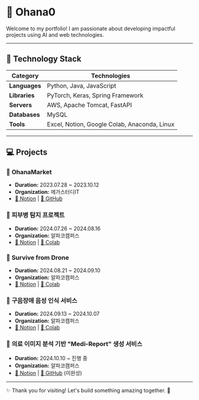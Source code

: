 # 🌟 **Ohana0**  
Welcome to my portfolio! I am passionate about developing impactful projects using AI and web technologies.

---

## 🚀 **Technology Stack**  
| **Category**  | **Technologies**                            |  
|---------------|---------------------------------------------|  
| **Languages** | Python, Java, JavaScript                    |  
| **Libraries** | PyTorch, Keras, Spring Framework            |  
| **Servers**   | AWS, Apache Tomcat, FastAPI                 |  
| **Databases** | MySQL                                       |  
| **Tools**     | Excel, Notion, Google Colab, Anaconda, Linux |  

---

## 💻 **Projects**  

### 📌 **OhanaMarket**  
- **Duration:** 2023.07.28 ~ 2023.10.12  
- **Organization:** 메가스터디IT  
- [🔗 Notion](https://www.notion.so/Ohana0-55b7703710a741d99ba14092c14a2e51) | [🔗 GitHub](https://github.com/ohana0/ohanaMarket)  

### 📌 **피부병 탐지 프로젝트**  
- **Duration:** 2024.07.26 ~ 2024.08.16  
- **Organization:** 알파코캠퍼스  
- [🔗 Notion](https://www.notion.so/1480813727e68004a69fe1e48a29d6d6?pvs=4) | [🔗 Colab](https://colab.research.google.com/drive/1XL8SQp1DuAhUSQKHsBbB1uyKt31ueS8I?usp=sharing)  

### 📌 **Survive from Drone**  
- **Duration:** 2024.08.21 ~ 2024.09.10  
- **Organization:** 알파코캠퍼스  
- [🔗 Notion](https://www.notion.so/Survive-From-Drone-1480813727e680158494cf36844ec3a6?pvs=4) | [🔗 Colab](https://colab.research.google.com/drive/1JeAToTQqdrfPxI2zz83SSEtjppg6jlp3?usp=sharing)  

### 📌 **구음장애 음성 인식 서비스**  
- **Duration:** 2024.09.13 ~ 2024.10.07  
- **Organization:** 알파코캠퍼스  
- [🔗 Notion](https://www.notion.so/1480813727e68067a7fec1ac54a48af4?pvs=4) | [🔗 Colab](https://colab.research.google.com/drive/1lc1AEUUHgeWD-XqbSK6WUNJv6Rd9l7u6?usp=sharing)  

### 📌 **의료 이미지 분석 기반 "Medi-Report" 생성 서비스**  
- **Duration:** 2024.10.10 ~ 진행 중  
- **Organization:** 알파코캠퍼스  
- [🔗 Notion](https://www.notion.so/552e4a3a237d416cb871ac044728665f?pvs=4) | [🔗 GitHub](https://github.com/ohana0/Alpaco10_Final2) (미완성)  

---

✨ Thank you for visiting! Let's build something amazing together. 🚀  
